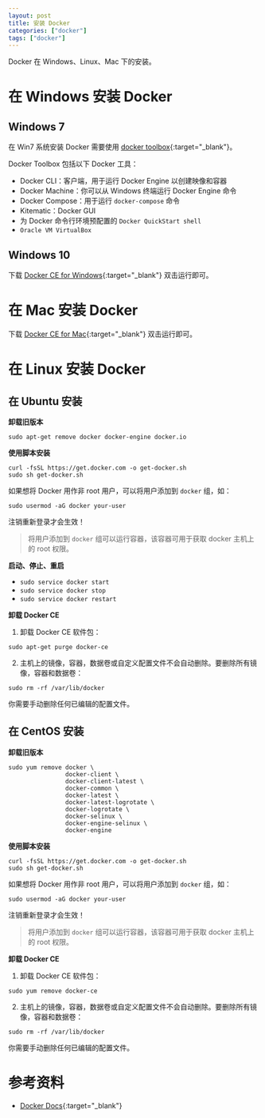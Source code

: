 ```yaml
---
layout: post
title: 安装 Docker
categories: ["docker"]
tags: ["docker"]
---
```


Docker 在 Windows、Linux、Mac 下的安装。

# 在 Windows 安装 Docker

## Windows 7

在 Win7 系统安装 Docker 需要使用 [docker toolbox](https://docs.docker.com/toolbox/toolbox_install_windows/){:target="_blank"}。

Docker Toolbox 包括以下 Docker 工具：

- Docker CLI：客户端，用于运行 Docker Engine 以创建映像和容器
- Docker Machine：你可以从 Windows 终端运行 Docker Engine 命令
- Docker Compose：用于运行 `docker-compose` 命令
- Kitematic：Docker GUI
- 为 Docker 命令行环境预配置的 `Docker QuickStart shell`
- `Oracle VM VirtualBox`

## Windows 10

下载 [Docker CE for Windows](https://store.docker.com/editions/community/docker-ce-desktop-windows){:target="_blank"} 双击运行即可。

# 在 Mac 安装 Docker

下载 [Docker CE for Mac](https://store.docker.com/editions/community/docker-ce-desktop-mac){:target="_blank"} 双击运行即可。

# 在 Linux 安装 Docker

## 在 Ubuntu 安装

**卸载旧版本**

```shell
sudo apt-get remove docker docker-engine docker.io
```

**使用脚本安装**

```shell
curl -fsSL https://get.docker.com -o get-docker.sh
sudo sh get-docker.sh
```

如果想将 Docker 用作非 root 用户，可以将用户添加到 `docker` 组，如：

```shell
sudo usermod -aG docker your-user
```

注销重新登录才会生效！

> 将用户添加到 `docker` 组可以运行容器，该容器可用于获取 docker 主机上的 root 权限。

**启动、停止、重启**

- `sudo service docker start`
- `sudo service docker stop`
- `sudo service docker restart`

**卸载 Docker CE**

1. 卸载 Docker CE 软件包：

```shell
sudo apt-get purge docker-ce
```

2. 主机上的镜像，容器，数据卷或自定义配置文件不会自动删除。要删除所有镜像，容器和数据卷：

```shell
sudo rm -rf /var/lib/docker
```

你需要手动删除任何已编辑的配置文件。

## 在 CentOS 安装

**卸载旧版本**

```shell
sudo yum remove docker \
                docker-client \
                docker-client-latest \
                docker-common \
                docker-latest \
                docker-latest-logrotate \
                docker-logrotate \
                docker-selinux \
                docker-engine-selinux \
                docker-engine
```

**使用脚本安装**

```shell
curl -fsSL https://get.docker.com -o get-docker.sh
sudo sh get-docker.sh
```

如果想将 Docker 用作非 root 用户，可以将用户添加到 `docker` 组，如：

```shell
sudo usermod -aG docker your-user
```

注销重新登录才会生效！

> 将用户添加到 `docker` 组可以运行容器，该容器可用于获取 docker 主机上的 root 权限。

**卸载 Docker CE**

1. 卸载 Docker CE 软件包：

```shell
sudo yum remove docker-ce
```

2. 主机上的镜像，容器，数据卷或自定义配置文件不会自动删除。要删除所有镜像，容器和数据卷：

```shell
sudo rm -rf /var/lib/docker
```

你需要手动删除任何已编辑的配置文件。

# 参考资料

- [Docker Docs](https://docs.docker.com/install/){:target="_blank"}